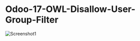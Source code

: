 ﻿# Odoo-17-OWL-Disallow-User-Group-Filter

<picture>
 <img alt="Screenshot1" src="https://raw.githubusercontent.com/ambientWave/Odoo-17-OWL-Disallow-User-Group-Filter/main/filter_demo.gif">
</picture>
